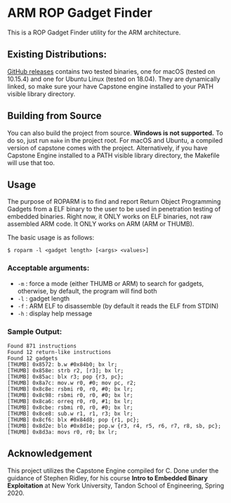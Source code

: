 # ARM ROP Gadget Finder
This is a ROP Gadget Finder utility for the ARM architecture. 

## Existing Distributions:
[GitHub releases](https://github.com/theo-kim/roparm/releases) contains two tested binaries, one for macOS (tested on 10.15.4) and one for Ubuntu Linux (tested on 18.04). They are dynamically linked, so make sure your have Capstone engine installed to your PATH visible library directory.

## Building from Source
You can also build the project from source. **Windows is not supported.** To do so, just run `make` in the project root. For macOS and Ubuntu, a compiled version of capstone comes with the project. Alternatively, if you have Capstone Engine installed to a PATH visible library directory, the Makefile will use that too.

## Usage
The purpose of ROPARM is to find and report Return Object Programming Gadgets from a ELF binary to the user to be used in penetration testing of embedded binaries. Right now, it ONLY works on ELF binaries, not raw assembled ARM code. It ONLY works on ARM (ARM or THUMB).

The basic usage is as follows:
```
$ roparm -l <gadget length> [<args> <values>]
```

### Acceptable arguments:
- `-m` : force a mode (either THUMB or ARM) to search for gadgets, otherwise, by default, the program will find both
- `-l` : gadget length
- `-f` : ARM ELF to disassemble (by default it reads the ELF from STDIN)
- `-h` : display help message

### Sample Output:
```
Found 871 instructions
Found 12 return-like instructions
Found 12 gadgets
[THUMB] 0x8572: b.w #0x84b0; bx lr; 
[THUMB] 0x858e: strb r2, [r3]; bx lr; 
[THUMB] 0x85ac: blx r3; pop {r3, pc}; 
[THUMB] 0x8a7c: mov.w r0, #0; mov pc, r2; 
[THUMB] 0x8c8e: rsbmi r0, r0, #0; bx lr; 
[THUMB] 0x8c98: rsbmi r0, r0, #0; bx lr; 
[THUMB] 0x8ca6: orreq r0, r0, #1; bx lr; 
[THUMB] 0x8cbe: rsbmi r0, r0, #0; bx lr; 
[THUMB] 0x8ce8: sub.w r1, r1, r3; bx lr; 
[THUMB] 0x8cf6: blx #0x84d8; pop {r1, pc}; 
[THUMB] 0x8d2e: blo #0x8d1e; pop.w {r3, r4, r5, r6, r7, r8, sb, pc}; 
[THUMB] 0x8d3a: movs r0, r0; bx lr; 
```

## Acknowledgement
This project utilizes the Capstone Engine compiled for C. Done under the guidance of Stephen Ridley, for his course **Intro to Embedded Binary Exploitation** at New York University, Tandon School of Engineering, Spring 2020.